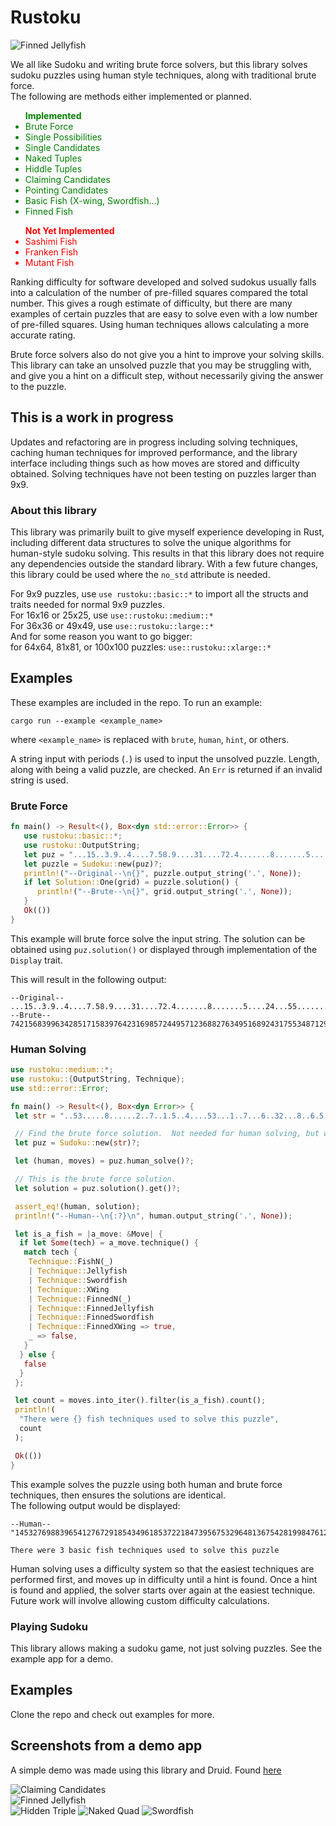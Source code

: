 # Rustoku

![Finned Jellyfish](https://github.com/TimLikesTacos/rustokugui/blob/master/screenshots/finnedjelly.png?raw=true)  

We all like Sudoku and writing brute force solvers, but this library solves sudoku puzzles using human style techniques,
along with traditional brute force.  
The following are methods either implemented or planned.  

<ul style="color:green"> <b>Implemented</b>
<li > Brute Force
<li> Single Possibilities
<li> Single Candidates
<li> Naked Tuples</li>
<li> Hiddle Tuples</li>
<li> Claiming Candidates</li>
<li> Pointing Candidates</li>
<li> Basic Fish (X-wing, Swordfish...)</li>
<li> Finned Fish</li>
</ul>
<ul style="color:red"> <b>Not Yet Implemented</b>

<li> Sashimi Fish</li>
<li> Franken Fish</li>
<li> Mutant Fish</li>
</ul>
  
Ranking difficulty for software developed and solved sudokus usually falls into a calculation of the number of 
pre-filled squares compared the total number. This gives a rough estimate of difficulty, but there are many examples of 
certain puzzles that are easy to solve even with a low number of pre-filled squares.  Using human techniques allows
calculating a more accurate rating.

Brute force solvers also do not give you a hint to improve your solving skills.  This library
can take an unsolved puzzle that you may be struggling with, and give you a hint on a difficult
step, without necessarily giving the answer to the puzzle.


## This is a work in progress
Updates and refactoring are in progress including solving techniques, caching human techniques for improved
performance, and the library interface including things such as how moves are stored and difficulty obtained.
Solving techniques have not been testing on puzzles larger than 9x9.

### About this library
This library was primarily built to give myself experience developing in Rust, including different data structures
 to solve the unique algorithms for human-style sudoku solving.  This results in that this library does not
require any dependencies outside the standard library. With a few future changes, this library could be used where
the `no_std` attribute is needed.  

For 9x9 puzzles, use `use rustoku::basic::*` to import all the structs and traits needed for normal 9x9 puzzles.  
For 16x16 or 25x25, use `use::rustoku::medium::*`  
For 36x36 or 49x49, use `use::rustoku::large::*`  
And for some reason you want to go bigger:  
for 64x64, 81x81, or 100x100 puzzles: `use::rustoku::xlarge::*`  

## Examples
These examples are included in the repo.  To run an example:
```cargo
cargo run --example <example_name>
```
where `<example_name>` is replaced with `brute`, `human`, `hint`, or others.

A string input with periods (`.`) is used to input the unsolved puzzle.  Length, along with being a valid puzzle,
are checked.  An `Err` is returned if an invalid string is used.

### Brute Force

```rust
fn main() -> Result<(), Box<dyn std::error::Error>> {
   use rustoku::basic::*;
   use rustoku::OutputString;
   let puz = "...15..3.9..4....7.58.9....31....72.4.......8.......5....24...55.......6.71..9...";
   let puzzle = Sudoku::new(puz)?;
   println!("--Original--\n{}", puzzle.output_string('.', None));
   if let Solution::One(grid) = puzzle.solution() {
      println!("--Brute--\n{}", grid.output_string('.', None));      
   }
   Ok(())
}
```

This example will brute force solve the input string.  The solution can be obtained using `puz.solution()` or displayed
through implementation of the `Display` trait.

This will result in the following output:
```
--Original--
...15..3.9..4....7.58.9....31....72.4.......8.......5....24...55.......6.71..9...
--Brute--
742156839963428517158397642316985724495712368827634951689243175534871296271569483

```

### Human Solving

```rust
use rustoku::medium::*;
use rustoku::{OutputString, Technique};
use std::error::Error;

fn main() -> Result<(), Box<dyn Error>> {
 let str = "..53.....8......2..7..1.5..4....53...1..7...6..32...8..6.5....9..4....3......97..";

 // Find the brute force solution.  Not needed for human solving, but will verify that solutions match
 let puz = Sudoku::new(str)?;

 let (human, moves) = puz.human_solve()?;

 // This is the brute force solution.
 let solution = puz.solution().get()?;

 assert_eq!(human, solution);
 println!("--Human--\n{:?}\n", human.output_string('.', None));

 let is_a_fish = |a_move: &Move| {
  if let Some(tech) = a_move.technique() {
   match tech {
    Technique::FishN(_)
    | Technique::Jellyfish
    | Technique::Swordfish
    | Technique::XWing
    | Technique::FinnedN(_)
    | Technique::FinnedJellyfish
    | Technique::FinnedSwordfish
    | Technique::FinnedXWing => true,
    _ => false,
   }
  } else {
   false
  }
 };

 let count = moves.into_iter().filter(is_a_fish).count();
 println!(
  "There were {} fish techniques used to solve this puzzle",
  count
 );

 Ok(())
}

```

This example solves the puzzle using both human and brute force techniques, then ensures the solutions 
are identical.  
The following output would be displayed:
```
--Human--
"145327698839654127672918543496185372218473956753296481367542819984761235521839764"

There were 3 basic fish techniques used to solve this puzzle

```


Human solving uses a difficulty system so that the easiest techniques are performed first, and moves up in difficulty until a hint is found.
Once a hint is found and applied, the solver starts over again at the easiest technique. Future work will involve allowing custom difficulty calculations.

### Playing Sudoku

This library allows making a sudoku game, not just solving puzzles.  See the example app for a demo.


## Examples
Clone the repo and check out examples for more.



## Screenshots from a demo app
A simple demo was made using this library and Druid. Found [here](https://github.com/TimLikesTacos/rustokugu)

![Claiming Candidates](https://github.com/TimLikesTacos/rustokugui/blob/master/screenshots/claiming.png?raw=true)  
![Finned Jellyfish](https://github.com/TimLikesTacos/rustokugui/blob/master/screenshots/finnedjelly.png?raw=true)  
![Hidden Triple](https://github.com/TimLikesTacos/rustokugui/blob/master/screenshots/hiddentriple.png?raw=true)
![Naked Quad](https://github.com/TimLikesTacos/rustokugui/blob/master/screenshots/nakedQuad.png?raw=true)
![Swordfish](https://github.com/TimLikesTacos/rustokugui/blob/master/screenshots/swordfish.png?raw=true)

